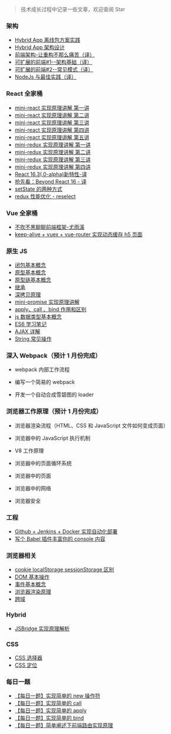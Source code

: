 > 技术成长过程中记录一些文章，欢迎查阅 Star

### 架构

- [Hybrid App 离线包方案实践](https://github.com/mcuking/blog/issues/63)
- [Hybrid App 架构设计](https://github.com/mcuking/blog/issues/62)
- [前端架构-让重构不那么痛苦（译）](https://github.com/mcuking/blog/issues/57)
- [可扩展的前端#1--架构基础（译）](https://github.com/mcuking/blog/issues/59)
- [可扩展的前端#2--常见模式（译）](https://github.com/mcuking/blog/issues/60)
- [NodeJs 与最佳实践（译）](https://github.com/mcuking/blog/issues/58)

### React 全家桶

- [mini-react 实现原理讲解 第一讲](https://github.com/mcuking/blog/issues/20)
- [mini-react 实现原理讲解 第二讲](https://github.com/mcuking/blog/issues/21)
- [mini-react 实现原理讲解 第三讲](https://github.com/mcuking/blog/issues/22)
- [mini-react 实现原理讲解 第四讲](https://github.com/mcuking/blog/issues/23)
- [mini-react 实现原理讲解 第五讲](https://github.com/mcuking/blog/issues/24)
- [mini-redux 实现原理讲解 第一讲](https://github.com/mcuking/blog/issues/25)
- [mini-redux 实现原理讲解 第二讲](https://github.com/mcuking/blog/issues/26)
- [mini-redux 实现原理讲解 第三讲](https://github.com/mcuking/blog/issues/27)
- [mini-redux 实现原理讲解 第四讲](https://github.com/mcuking/blog/issues/29)
- [React 16.3(.0-alpha)新特性-译](https://github.com/mcuking/blog/issues/19)
- [抢先看：Beyond React 16 - 译](https://github.com/mcuking/blog/issues/30)
- [setState 的两种方式](https://github.com/mcuking/blog/issues/31)
- [redux 性能优化 - reselect ](https://github.com/mcuking/blog/issues/32)

### Vue 全家桶

- [不吹不黑聊聊前端框架-尤雨溪](https://github.com/mcuking/blog/issues/2)
- [keep-alive + vuex + vue-router 实现动态缓存 h5 页面](https://github.com/mcuking/blog/issues/41)

### 原生 JS

- [闭包基本概念](https://github.com/mcuking/blog/issues/12)
- [原型基本概念](https://github.com/mcuking/blog/issues/11)
- [原型链基本概念](https://github.com/mcuking/blog/issues/17)
- [继承](https://github.com/mcuking/blog/issues/15)
- [深拷贝原理](https://github.com/mcuking/blog/issues/18)
- [mini-promise 实现原理讲解](https://github.com/mcuking/blog/issues/28)
- [apply、call 、bind 作用和区别](https://github.com/mcuking/blog/issues/10)
- [js 数据类型基本概念](https://github.com/mcuking/blog/issues/9)
- [ES6 学习笔记](https://github.com/mcuking/blog/issues/5)
- [AJAX 详解](https://github.com/mcuking/blog/issues/1)
- [String 常见操作](https://github.com/mcuking/blog/issues/7)

### 深入 Webpack（预计 1 月份完成）

- webpack 内部工作流程

- 编写一个简易的 webpack

- 开发一个自动合成雪碧图的 loader

### 浏览器工作原理（预计 1 月份完成）

- 浏览器渲染流程（HTML、CSS 和 JavaScript 文件如何变成页面）

- 浏览器中的 JavaScript 执行机制

- V8 工作原理

- 浏览器中的页面循环系统

- 浏览器中的页面

- 浏览器中的网络

- 浏览器安全

### 工程

- [Github + Jenkins + Docker 实现自动化部署](https://github.com/mcuking/blog/issues/61)
- [写个 Babel 插件丰富你的 console 内容](https://github.com/mcuking/blog/issues/43)

### 浏览器相关

- [cookie localStorage sessionStorage 区别](https://github.com/mcuking/blog/issues/3)
- [DOM 基本操作](https://github.com/mcuking/blog/issues/7)
- [事件基本概念](https://github.com/mcuking/blog/issues/8)
- [浏览器渲染原理](https://github.com/mcuking/blog/issues/13)
- [跨域](https://github.com/mcuking/blog/issues/14)

### Hybrid

- [JSBridge 实现原理解析](https://github.com/mcuking/blog/issues/39)

### CSS

- [CSS 选择器](https://github.com/mcuking/blog/issues/4)
- [CSS 定位](https://github.com/mcuking/blog/issues/16)

### 每日一题

- [【每日一题】实现简单的 new 操作符](https://github.com/mcuking/blog/issues/40)
- [【每日一题】实现简单的 call](https://github.com/mcuking/blog/issues/44)
- [【每日一题】实现简单的 apply](https://github.com/mcuking/blog/issues/45)
- [【每日一题】实现简单的 bind](https://github.com/mcuking/blog/issues/46)
- [【每日一题】简单阐述下前端路由实现原理](https://github.com/mcuking/blog/issues/47)
